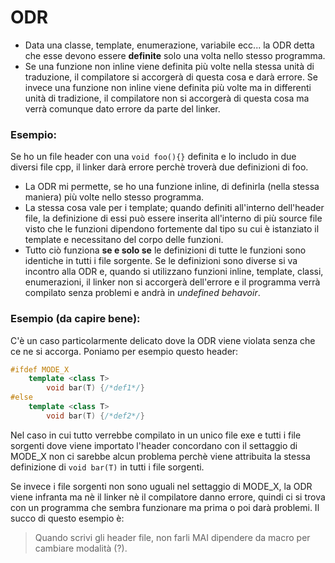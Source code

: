 # ODR

* Data una classe, template, enumerazione, variabile ecc... la ODR detta che esse devono essere **definite** solo una volta nello stesso programma.
* Se una funzione non inline viene definita più volte nella stessa unità di traduzione, il compilatore si accorgerà di questa cosa e darà errore. Se invece una funzione non inline viene definita più volte ma in differenti unità di tradizione, il compilatore non si accorgerà di questa cosa ma verrà comunque dato errore da parte del linker.

### Esempio:

Se ho un file header con una ``void foo(){}`` definita e lo includo in due diversi file cpp, il linker darà errore perchè troverà due definizioni di foo. 

* La ODR mi permette, se ho una funzione inline, di definirla (nella stessa maniera) più volte nello stesso programma. 
* La stessa cosa vale per i template; quando definiti all'interno dell'header file, la definizione di essi può essere inserita all'interno di più source file visto che le funzioni dipendono fortemente dal tipo su cui è istanziato il template e necessitano del corpo delle funzioni.
* Tutto ciò funziona **se e solo se** le definizioni di tutte le funzioni sono identiche in tutti i file sorgente. Se le definizioni sono diverse si va incontro alla ODR e, quando si utilizzano funzioni inline, template, classi, enumerazioni, il linker non si accorgerà dell'errore e il programma verrà compilato senza problemi e andrà in *undefined behavoir*.

### Esempio (da capire bene):

C'è un caso particolarmente delicato dove la ODR viene violata senza che ce ne si accorga. Poniamo per esempio questo header:

``` c++
#ifdef MODE_X
	template <class T>
		void bar(T) {/*def1*/}
#else
	template <class T>
		void bar(T) {/*def2*/}
```
Nel caso in cui tutto verrebbe compilato in un unico file exe e tutti i file sorgenti dove viene importato l'header concordano con il settaggio di MODE_X non ci sarebbe alcun problema perchè viene attribuita la stessa definizione di ``void bar(T)`` in tutti i file sorgenti.

Se invece i file sorgenti non sono uguali nel settaggio di MODE_X, la ODR viene infranta ma nè il linker nè il compilatore danno errore, quindi ci si trova con un programma che sembra funzionare ma prima o poi darà problemi. Il succo di questo esempio è:

> Quando scrivi gli header file, non farli MAI dipendere da macro per cambiare modalità (?).

